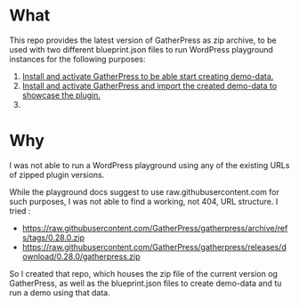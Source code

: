 # What

This repo provides the latest version of GatherPress as zip archive, to be used with two different blueprint.json files to run WordPress playground instances for the following purposes:

1. [Install and activate GatherPress to be able start creating demo-data.](https://playground.wordpress.net/?blueprint-url=https://raw.githubusercontent.com/carstingaxion/gatherpress-demo-data/main/gatherpress-blank-install-blueprint.json)
2. [Install and activate GatherPress and import the created demo-data to showcase the plugin.](https://playground.wordpress.net/?blueprint-url=https://raw.githubusercontent.com/carstingaxion/gatherpress-demo-data/main/gatherpress-demo-blueprint.json)
3. 

# Why

I was not able to run a WordPress playground using any of the existing URLs of zipped plugin versions.

While the playground docs suggest to use raw.githubusercontent.com for such purposes, I was not able to find a working, not 404, URL structure.
I tried :

- https://raw.githubusercontent.com/GatherPress/gatherpress/archive/refs/tags/0.28.0.zip
- https://raw.githubusercontent.com/GatherPress/gatherpress/releases/download/0.28.0/gatherpress.zip

So I created that repo, which houses the zip file of the current version og GatherPress, as well as the blueprint.json files to create demo-data and tu run a demo using that data.
